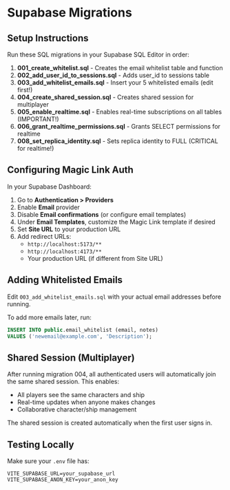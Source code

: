 # Supabase Migrations

## Setup Instructions

Run these SQL migrations in your Supabase SQL Editor in order:

1. **001_create_whitelist.sql** - Creates the email whitelist table and function
2. **002_add_user_id_to_sessions.sql** - Adds user_id to sessions table
3. **003_add_whitelist_emails.sql** - Insert your 5 whitelisted emails (edit first!)
4. **004_create_shared_session.sql** - Creates shared session for multiplayer
5. **005_enable_realtime.sql** - Enables real-time subscriptions on all tables (IMPORTANT!)
6. **006_grant_realtime_permissions.sql** - Grants SELECT permissions for realtime
7. **008_set_replica_identity.sql** - Sets replica identity to FULL (CRITICAL for realtime!)

## Configuring Magic Link Auth

In your Supabase Dashboard:

1. Go to **Authentication > Providers**
2. Enable **Email** provider
3. Disable **Email confirmations** (or configure email templates)
4. Under **Email Templates**, customize the Magic Link template if desired
5. Set **Site URL** to your production URL
6. Add redirect URLs:
   - `http://localhost:5173/**`
   - `http://localhost:4173/**`
   - Your production URL (if different from Site URL)

## Adding Whitelisted Emails

Edit `003_add_whitelist_emails.sql` with your actual email addresses before running.

To add more emails later, run:
```sql
INSERT INTO public.email_whitelist (email, notes)
VALUES ('newemail@example.com', 'Description');
```

## Shared Session (Multiplayer)

After running migration 004, all authenticated users will automatically join the same shared session. This enables:
- All players see the same characters and ship
- Real-time updates when anyone makes changes
- Collaborative character/ship management

The shared session is created automatically when the first user signs in.

## Testing Locally

Make sure your `.env` file has:
```
VITE_SUPABASE_URL=your_supabase_url
VITE_SUPABASE_ANON_KEY=your_anon_key
```
